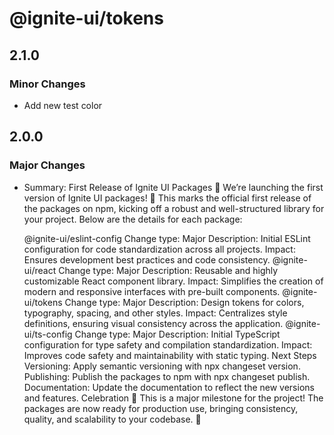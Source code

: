# @ignite-ui/tokens

## 2.1.0

### Minor Changes

- Add new test color

## 2.0.0

### Major Changes

- Summary: First Release of Ignite UI Packages
  🎉 We’re launching the first version of Ignite UI packages! 🎉
  This marks the official first release of the packages on npm, kicking off a robust and well-structured library for your project. Below are the details for each package:

  @ignite-ui/eslint-config
  Change type: Major
  Description: Initial ESLint configuration for code standardization across all projects.
  Impact: Ensures development best practices and code consistency.
  @ignite-ui/react
  Change type: Major
  Description: Reusable and highly customizable React component library.
  Impact: Simplifies the creation of modern and responsive interfaces with pre-built components.
  @ignite-ui/tokens
  Change type: Major
  Description: Design tokens for colors, typography, spacing, and other styles.
  Impact: Centralizes style definitions, ensuring visual consistency across the application.
  @ignite-ui/ts-config
  Change type: Major
  Description: Initial TypeScript configuration for type safety and compilation standardization.
  Impact: Improves code safety and maintainability with static typing.
  Next Steps
  Versioning: Apply semantic versioning with npx changeset version.
  Publishing: Publish the packages to npm with npx changeset publish.
  Documentation: Update the documentation to reflect the new versions and features.
  Celebration
  🎊 This is a major milestone for the project! The packages are now ready for production use, bringing consistency, quality, and scalability to your codebase. 🚀
